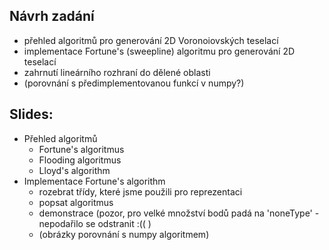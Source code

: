 ## Návrh zadání  
- přehled algoritmů pro generování 2D Voronoiovských teselací  
- implementace Fortune's (sweepline) algoritmu pro generování 2D teselací
- zahrnutí lineárního rozhraní do dělené oblasti
- (porovnání s předimplementovanou funkcí v numpy?)

## Slides:
- Přehled algoritmů
  - Fortune's algoritmus
  - Flooding algoritmus
  - Lloyd's algorithm
- Implementace Fortune's algorithm
  - rozebrat třídy, které jsme použili pro reprezentaci  
  - popsat algoritmus
  - demonstrace (pozor, pro velké množství bodů padá na 'noneType' - nepodařilo se odstranit :(( )
  - (obrázky porovnání s numpy algoritmem)



  
